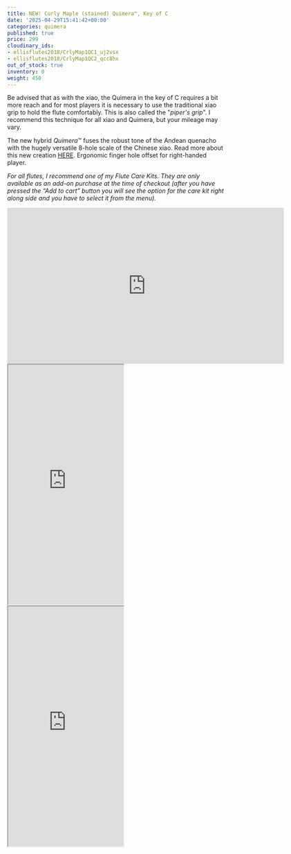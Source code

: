```yaml
---
title: NEW! Curly Maple (stained) Quimera™, Key of C
date: '2025-04-29T15:41:42+00:00'
categories: quimera
published: true
price: 299
cloudinary_ids:
- ellisflutes2018/CrlyMap1QC1_uj2vsx
- ellisflutes2018/CrlyMap1QC2_qcc8hx
out_of_stock: true
inventory: 0
weight: 450
---
```


Be advised that as with the xiao, the Quimera in the key of C requires a bit more reach and for most players it is necessary to use the traditional xiao grip to hold the flute comfortably. This is also called the "*piper's grip*".  I recommend this technique for all xiao and Quimera, but your mileage may vary.  

The new hybrid  *Quimera*™ fuses the robust tone of the Andean quenacho with the hugely versatile 8-hole scale of the Chinese xiao.  Read more about this new creation [HERE](https://www.ellisflutes.com/world-flutes/quimera).   Ergonomic finger hole offset for right-handed player.

*For all flutes, I recommend one of my Flute Care Kits. They are only available as an add-on purchase at the time of checkout (after you have pressed the “Add to cart” button you will see the option for the care kit right along side and you have to select it from the menu).*

<iframe title="vimeo-player" src="https://player.vimeo.com/video/1057859321?h=5ecf8b6eb0" width="640" height="360" frameborder="0"    allowfullscreen></iframe>

<iframe width="267" height="554" src="https://www.youtube.com/embed/99C4dllkXO8" ></iframe>

<iframe width="267" height="554" src="https://www.youtube.com/embed/UAymcOqrcMo" ></iframe>
